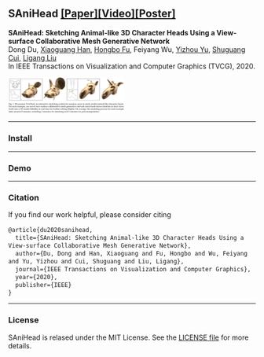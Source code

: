 ## SAniHead [[Paper]](https://ieeexplore.ieee.org/document/9222121)[[Video]](https://www.youtube.com/watch?v=pxJmNCBKFq8)[[Poster]](figures/poster.jpg)

**SAniHead: Sketching Animal-like 3D Character Heads Using a View-surface Collaborative Mesh Generative Network**  
Dong Du, [Xiaoguang Han](https://mypage.cuhk.edu.cn/academics/hanxiaoguang/),  [Hongbo Fu](http://sweb.cityu.edu.hk/hongbofu/),  Feiyang Wu, [Yizhou Yu](https://i.cs.hku.hk/~yzyu/), [Shuguang Cui](https://sse.cuhk.edu.cn/en/faculty/cuishuguang), [Ligang Liu](http://staff.ustc.edu.cn/~lgliu/)  
In IEEE Transactions on Visualization and Computer Graphics (TVCG), 2020.  

<img src="figures/teaser.png" alt="teaser" style="zoom:23%;" />

---

### Install

---

### Demo

---

### Citation
If you find our work helpful, please consider citing
```
@article{du2020sanihead,
  title={SAniHead: Sketching Animal-like 3D Character Heads Using a View-surface Collaborative Mesh Generative Network},
  author={Du, Dong and Han, Xiaoguang and Fu, Hongbo and Wu, Feiyang and Yu, Yizhou and Cui, Shuguang and Liu, Ligang},
  journal={IEEE Transactions on Visualization and Computer Graphics},
  year={2020},
  publisher={IEEE}
}
```

---

### License
SAniHead is relased under the MIT License. See the [LICENSE file](LICENSE ) for more details.